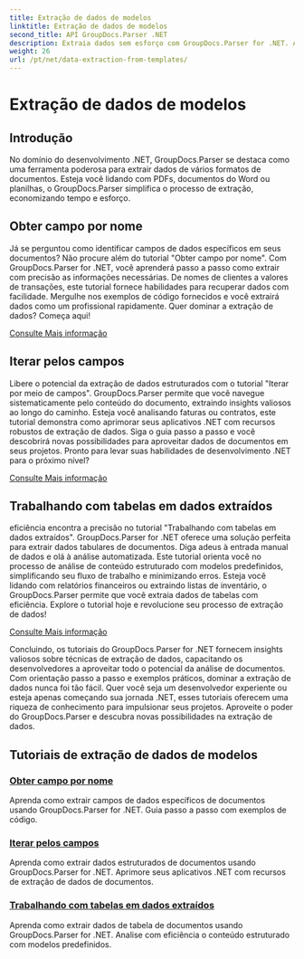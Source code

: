 ```yaml
---
title: Extração de dados de modelos
linktitle: Extração de dados de modelos
second_title: API GroupDocs.Parser .NET
description: Extraia dados sem esforço com GroupDocs.Parser for .NET. Aprenda a recuperar campos específicos, iterar dados e trabalhar com tabelas no conteúdo extraído.
weight: 26
url: /pt/net/data-extraction-from-templates/
---
```


# Extração de dados de modelos


## Introdução

No domínio do desenvolvimento .NET, GroupDocs.Parser se destaca como uma ferramenta poderosa para extrair dados de vários formatos de documentos. Esteja você lidando com PDFs, documentos do Word ou planilhas, o GroupDocs.Parser simplifica o processo de extração, economizando tempo e esforço.

## Obter campo por nome

Já se perguntou como identificar campos de dados específicos em seus documentos? Não procure além do tutorial "Obter campo por nome". Com GroupDocs.Parser for .NET, você aprenderá passo a passo como extrair com precisão as informações necessárias. De nomes de clientes a valores de transações, este tutorial fornece habilidades para recuperar dados com facilidade. Mergulhe nos exemplos de código fornecidos e você extrairá dados como um profissional rapidamente. Quer dominar a extração de dados? Começa aqui!

[Consulte Mais informação](./get-field-by-name/)

## Iterar pelos campos

Libere o potencial da extração de dados estruturados com o tutorial "Iterar por meio de campos". GroupDocs.Parser permite que você navegue sistematicamente pelo conteúdo do documento, extraindo insights valiosos ao longo do caminho. Esteja você analisando faturas ou contratos, este tutorial demonstra como aprimorar seus aplicativos .NET com recursos robustos de extração de dados. Siga o guia passo a passo e você descobrirá novas possibilidades para aproveitar dados de documentos em seus projetos. Pronto para levar suas habilidades de desenvolvimento .NET para o próximo nível?

[Consulte Mais informação](./iterate-through-fields/)

## Trabalhando com tabelas em dados extraídos

eficiência encontra a precisão no tutorial "Trabalhando com tabelas em dados extraídos". GroupDocs.Parser for .NET oferece uma solução perfeita para extrair dados tabulares de documentos. Diga adeus à entrada manual de dados e olá à análise automatizada. Este tutorial orienta você no processo de análise de conteúdo estruturado com modelos predefinidos, simplificando seu fluxo de trabalho e minimizando erros. Esteja você lidando com relatórios financeiros ou extraindo listas de inventário, o GroupDocs.Parser permite que você extraia dados de tabelas com eficiência. Explore o tutorial hoje e revolucione seu processo de extração de dados!

[Consulte Mais informação](./working-with-tables-in-extracted-data/)

Concluindo, os tutoriais do GroupDocs.Parser for .NET fornecem insights valiosos sobre técnicas de extração de dados, capacitando os desenvolvedores a aproveitar todo o potencial da análise de documentos. Com orientação passo a passo e exemplos práticos, dominar a extração de dados nunca foi tão fácil. Quer você seja um desenvolvedor experiente ou esteja apenas começando sua jornada .NET, esses tutoriais oferecem uma riqueza de conhecimento para impulsionar seus projetos. Aproveite o poder do GroupDocs.Parser e descubra novas possibilidades na extração de dados.
## Tutoriais de extração de dados de modelos
### [Obter campo por nome](./get-field-by-name/)
Aprenda como extrair campos de dados específicos de documentos usando GroupDocs.Parser for .NET. Guia passo a passo com exemplos de código.
### [Iterar pelos campos](./iterate-through-fields/)
Aprenda como extrair dados estruturados de documentos usando GroupDocs.Parser for .NET. Aprimore seus aplicativos .NET com recursos de extração de dados de documentos.
### [Trabalhando com tabelas em dados extraídos](./working-with-tables-in-extracted-data/)
Aprenda como extrair dados de tabela de documentos usando GroupDocs.Parser for .NET. Analise com eficiência o conteúdo estruturado com modelos predefinidos.